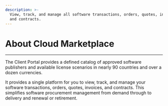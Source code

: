 ```yaml
---
description: >-
  View, track, and manage all software transactions, orders, quotes, invoices
  and contracts.
---
```


# About Cloud Marketplace

***

The Client Portal provides a defined catalog of approved software publishers and available license scenarios in nearly 90 countries and over a dozen currencies.

It provides a single platform for you to view, track, and manage your software transactions, orders, quotes, invoices, and contracts. This simplifies software procurement management from demand through to delivery and renewal or retirement.
